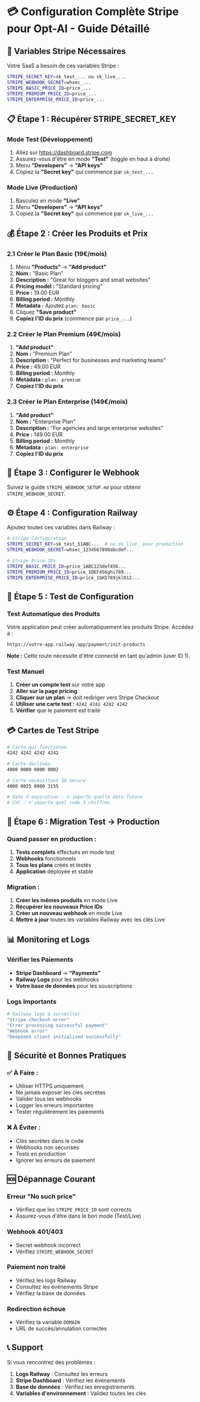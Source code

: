 # 💳 Configuration Complète Stripe pour Opt-AI - Guide Détaillé

## 🎯 Variables Stripe Nécessaires

Votre SaaS a besoin de ces variables Stripe :

```bash
STRIPE_SECRET_KEY=sk_test_... ou sk_live_...
STRIPE_WEBHOOK_SECRET=whsec_...
STRIPE_BASIC_PRICE_ID=price_...
STRIPE_PREMIUM_PRICE_ID=price_...
STRIPE_ENTERPRISE_PRICE_ID=price_...
```

## 📋 Étape 1 : Récupérer STRIPE_SECRET_KEY

### Mode Test (Développement)
1. Allez sur https://dashboard.stripe.com
2. Assurez-vous d'être en mode **"Test"** (toggle en haut à droite)
3. Menu **"Developers"** → **"API keys"**
4. Copiez la **"Secret key"** qui commence par `sk_test_...`

### Mode Live (Production)
1. Basculez en mode **"Live"** 
2. Menu **"Developers"** → **"API keys"**
3. Copiez la **"Secret key"** qui commence par `sk_live_...`

## 💰 Étape 2 : Créer les Produits et Prix

### 2.1 Créer le Plan Basic (19€/mois)

1. Menu **"Products"** → **"Add product"**
2. **Nom :** "Basic Plan"
3. **Description :** "Great for bloggers and small websites"
4. **Pricing model :** "Standard pricing"
5. **Price :** 19.00 EUR
6. **Billing period :** Monthly
7. **Metadata :** Ajoutez `plan: basic`
8. Cliquez **"Save product"**
9. **Copiez l'ID du prix** (commence par `price_...`)

### 2.2 Créer le Plan Premium (49€/mois)

1. **"Add product"**
2. **Nom :** "Premium Plan"  
3. **Description :** "Perfect for businesses and marketing teams"
4. **Price :** 49.00 EUR
5. **Billing period :** Monthly
6. **Metadata :** `plan: premium`
7. **Copiez l'ID du prix**

### 2.3 Créer le Plan Enterprise (149€/mois)

1. **"Add product"**
2. **Nom :** "Enterprise Plan"
3. **Description :** "For agencies and large enterprise websites"  
4. **Price :** 149.00 EUR
5. **Billing period :** Monthly
6. **Metadata :** `plan: enterprise`
7. **Copiez l'ID du prix**

## 🔗 Étape 3 : Configurer le Webhook

Suivez le guide `STRIPE_WEBHOOK_SETUP.md` pour obtenir `STRIPE_WEBHOOK_SECRET`.

## ⚙️ Étape 4 : Configuration Railway

Ajoutez toutes ces variables dans Railway :

```bash
# Stripe Configuration
STRIPE_SECRET_KEY=sk_test_51ABC...  # ou sk_live_ pour production
STRIPE_WEBHOOK_SECRET=whsec_1234567890abcdef...

# Stripe Price IDs
STRIPE_BASIC_PRICE_ID=price_1ABC123def456...
STRIPE_PREMIUM_PRICE_ID=price_1DEF456ghi789...
STRIPE_ENTERPRISE_PRICE_ID=price_1GHI789jkl012...
```

## 🧪 Étape 5 : Test de Configuration

### Test Automatique des Produits

Votre application peut créer automatiquement les produits Stripe. Accédez à :

```
https://votre-app.railway.app/payment/init-products
```

**Note :** Cette route nécessite d'être connecté en tant qu'admin (user ID 1).

### Test Manuel

1. **Créer un compte test** sur votre app
2. **Aller sur la page pricing** 
3. **Cliquer sur un plan** → doit rediriger vers Stripe Checkout
4. **Utiliser une carte test :** `4242 4242 4242 4242`
5. **Vérifier** que le paiement est traité

## 💳 Cartes de Test Stripe

```bash
# Carte qui fonctionne
4242 4242 4242 4242

# Carte déclinée  
4000 0000 0000 0002

# Carte nécessitant 3D Secure
4000 0025 0000 3155

# Date d'expiration : n'importe quelle date future
# CVC : n'importe quel code 3 chiffres
```

## 🔄 Étape 6 : Migration Test → Production

### Quand passer en production :

1. **Tests complets** effectués en mode test
2. **Webhooks** fonctionnels 
3. **Tous les plans** créés et testés
4. **Application** déployée et stable

### Migration :

1. **Créer les mêmes produits** en mode Live
2. **Récupérer les nouveaux Price IDs** 
3. **Créer un nouveau webhook** en mode Live
4. **Mettre à jour** toutes les variables Railway avec les clés Live

## 📊 Monitoring et Logs

### Vérifier les Paiements
- **Stripe Dashboard** → **"Payments"**
- **Railway Logs** pour les webhooks
- **Votre base de données** pour les souscriptions

### Logs Importants
```bash
# Railway logs à surveiller
"Stripe checkout error"
"Error processing successful payment" 
"Webhook error"
"DeepSeek client initialized successfully"
```

## 🚨 Sécurité et Bonnes Pratiques

### ✅ À Faire :
- Utiliser HTTPS uniquement
- Ne jamais exposer les clés secrètes
- Valider tous les webhooks
- Logger les erreurs importantes
- Tester régulièrement les paiements

### ❌ À Éviter :
- Clés secrètes dans le code
- Webhooks non sécurisés  
- Tests en production
- Ignorer les erreurs de paiement

## 🆘 Dépannage Courant

### Erreur "No such price"
- Vérifiez que les `STRIPE_PRICE_ID` sont corrects
- Assurez-vous d'être dans le bon mode (Test/Live)

### Webhook 401/403
- Secret webhook incorrect
- Vérifiez `STRIPE_WEBHOOK_SECRET`

### Paiement non traité
- Vérifiez les logs Railway
- Consultez les événements Stripe
- Vérifiez la base de données

### Redirection échoue
- Vérifiez la variable `DOMAIN`
- URL de succès/annulation correctes

## 📞 Support

Si vous rencontrez des problèmes :
1. **Logs Railway** : Consultez les erreurs
2. **Stripe Dashboard** : Vérifiez les événements
3. **Base de données** : Vérifiez les enregistrements
4. **Variables d'environnement** : Validez toutes les clés
